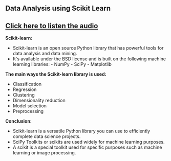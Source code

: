## Data Analysis using Scikit Learn
## [Click here to listen the audio]()

**Scikit-learn:**
- Scikit-learn is an open source Python library that has powerful tools for data analysis and data mining. 
- It's available under the BSD license and is built on the following machine learning libraries:
                - NumPy
                - SciPy
                - Matplotlib

**The main ways the Scikit-learn library is used:**
- Classification
- Regression
- Clustering
- Dimensionality reduction
- Model selection
- Preprocessing

**Conclusion:**
- Scikit-learn is a versatile Python library you can use to efficiently complete data science projects.
- SciPy Toolkits or scikits are used widely for machine learning purposes. 
- A scikit is a special toolkit used for specific purposes such as machine learning or image processing.
